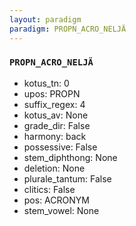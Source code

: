 ```yaml
---
layout: paradigm
paradigm: PROPN_ACRO_NELJÄ
---
```

### ` PROPN_ACRO_NELJÄ `


* kotus_tn: 0
* upos: PROPN
* suffix_regex: 4
* kotus_av: None
* grade_dir: False
* harmony: back
* possessive: False
* stem_diphthong: None
* deletion: None
* plurale_tantum: False
* clitics: False
* pos: ACRONYM
* stem_vowel: None
